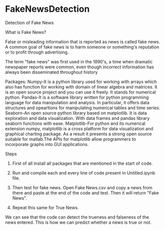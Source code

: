 # FakeNewsDetection
Detection of Fake News

What is Fake News?

False or misleading information that is reported as news is called fake news. A common goal of fake news is to harm someone or something's reputation or to profit through advertising.

The term "fake news" was first used in the 1890's, a time when dramatic newspaper reports were common, even though incorrect information has always been disseminated throughout history

Packages:
Numpy-It is a python library used for working with arrays which also has function for working with domain of linear algebra and matrices.
      It is an open source project and you can use it freely. It stands for numerical python.
Pandas-It is a software library written for python programming language for data manipulation and analysis. In particular, it offers data
       structures and opeartions for manipulating numerical tables and time series.
Seaborn-An open source python library based on matplotlib. It is data exploration and data visualization. With data frames and pandas library 
        seaborn functions with ease.
Matplotlib-For python and its numerical extension numpy, matplotlib is a cross platform for data visualization and graphical charting package.
           As a result it presents a strong open source suitable for matlab.The APIs for matplotlib allow programmers to incorporate graphs
           into GUI applications.

Steps
1. First of all install all packages that are mentioned in the start of code.

2. Run and compile each and every line of code present in Untitled.ipynb file.

3. Then test for fake news. Open Fake News.csv and copy a news from there and paste at the end of the code and test. Then it will return "Fake News".

4. Repeat this same for True News.

We can see that the code can detect the trueness and falseness of the news entered. This is how we can predict whether a news is true or not.
